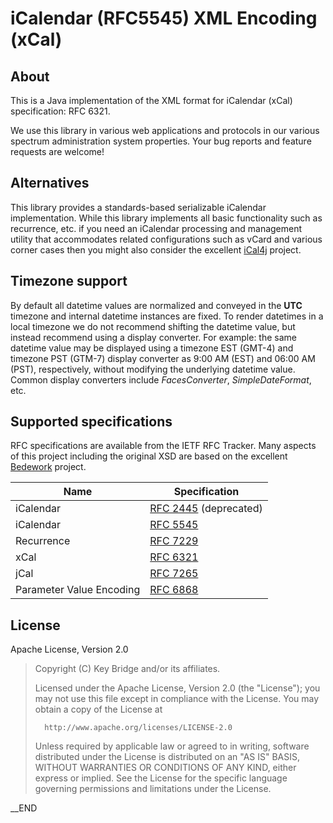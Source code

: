 #  iCalendar (RFC5545) XML Encoding (xCal)

## About

This is a Java implementation of the XML format for iCalendar (xCal) specification: RFC 6321.

We use this library in various web applications and protocols in our various
spectrum administration system properties. Your bug reports and feature requests
are welcome!

## Alternatives

This library provides a standards-based serializable iCalendar
implementation. While this library implements all basic functionality such as
recurrence, etc. if you need an iCalendar processing and management utility
that accommodates related configurations such as vCard and various corner cases
then you might also consider the excellent [iCal4j](https://github.com/ical4j/ical4j) project.

## Timezone support

By default all datetime values are normalized and conveyed in the **UTC** timezone
and internal datetime instances are fixed. To render datetimes in a local timezone
we do not recommend shifting the datetime value, but instead recommend using a display
converter.
For example: the same datetime value may be displayed using a timezone EST (GMT-4) and timezone PST (GTM-7)
display converter as 9:00 AM (EST) and 06:00 AM (PST), respectively, without modifying the underlying datetime value.
Common display converters include _FacesConverter_, _SimpleDateFormat_, etc.

## Supported specifications

RFC specifications are available from the IETF RFC Tracker. Many aspects of this project
including the original XSD are based on the excellent [Bedework](https://www.apereo.org/projects/bedework) project.

| Name | Specification |
| ---- | ------------- |
| iCalendar | [RFC 2445](http://tools.ietf.org/html/rfc2445) (deprecated) |
| iCalendar | [RFC 5545](http://tools.ietf.org/html/rfc5545) |
| Recurrence | [RFC 7229](http://tools.ietf.org/html/rfc7529) |
| xCal | [RFC 6321](http://tools.ietf.org/html/rfc6321) |
| jCal | [RFC 7265](http://tools.ietf.org/html/rfc7265) |
| Parameter Value Encoding | [RFC 6868](http://tools.ietf.org/html/rfc6868)

## License

  Apache License, Version 2.0

>  Copyright (C) Key Bridge and/or its affiliates.
>
>   Licensed under the Apache License, Version 2.0 (the "License");
>   you may not use this file except in compliance with the License.
>   You may obtain a copy of the License at
>
>       http://www.apache.org/licenses/LICENSE-2.0
>
>   Unless required by applicable law or agreed to in writing, software
>   distributed under the License is distributed on an "AS IS" BASIS,
>   WITHOUT WARRANTIES OR CONDITIONS OF ANY KIND, either express or implied.
>   See the License for the specific language governing permissions and
>   limitations under the License.

__END
